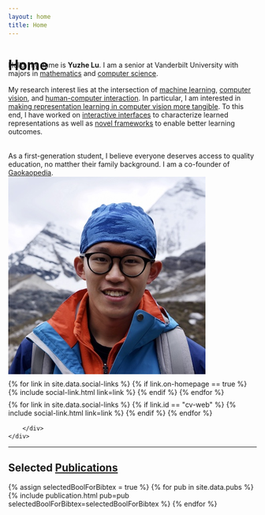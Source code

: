 ```yaml
---
layout: home
title: Home
---
```

<div id ="intro-wrapper" class="l-middle">
	<div id="intro-title-wrapper" style="height: 0.5rem" class="intro-left">
		<h1 id="post-title">Home</h1>
	</div>
	<div class="intro-left">
		<div class="intro-left">
			Hello, my name is <b>Yuzhe Lu</b>. I am a senior at Vanderbilt University with majors in <u>mathematics</u> and <u>computer science</u>. 
			<!-- and minors in <u>data science</u> and <u>medicine, health, and society</u>.  -->
			<!-- I have been privileged do research with amazing faculties here at Vanderbilt: <a href="https://engineering.vanderbilt.edu/bio/yuankai-huo">Dr. Yuankai Huo</a>, <a href="https://engineering.vanderbilt.edu/bio/bennett-landman">Dr. Bennett Landman</a>, <a href="https://matthewberger.github.io/">Dr. Matthew Berger</a>, and <a href="https://skolouri.github.io/">Dr. Soheil Kolouri</a>. -->
		</div>
		<div style="height: 1rem"></div>
		<div class="intro-left">
			My research interest lies at the intersection of <u>machine learning</u>, <u>computer vision</u>, and <u>human-computer interaction</u>. In particular, I am interested in <u>making representation learning in computer vision more tangible</u>. To this end, I have worked on <u>interactive interfaces</u> to characterize learned representations as well as <u>novel frameworks</u> to enable better learning outcomes.
			<!-- I am interested in <b>data visualization</b>, <b>medical image computing</b>, and <b>machine learning</b>. My goal is to develop <u>visually or theoretically interpretable machine intelligence, especially for biomedical applications</u>. This involves utilizing data visualization techniques to understand learned representations and guild model development, and leveraging mathematical lens to build theoretically-grounded frameworks.    -->
		</div>
		<div style="height: 1rem"></div>
		<div style="height: 1rem"></div>
		<div class="intro-left">
			As a first-generation student, I believe everyone deserves access to quality education, no matther their family background. I am a co-founder of <a href="http://mp.weixin.qq.com/mp/homepage?__biz=MzA4OTQ4NDA4MA==&hid=4&sn=75aefeab543f892090c68b70750530f5&scene=18#wechat_redirect">Gaokaopedia</a>. 
		</div>
	</div>
	<div class="intro-right">
		<img id="intro-image" class="intro-right" src="/images/portrait.jpg">
		<div style="height: 0.5rem"></div>
		<div id="intro-image-links" class="intro-right">
			{% for link in site.data.social-links %}
				{% if link.on-homepage == true %}
					{% include social-link.html link=link %}
				{% endif %}
			{% endfor %}
		</div>
		<div style="height: 0.5rem"></div>
		<div id="intro-cv-wrapper" class="intro-right">
			{% for link in site.data.social-links %}
				{% if link.id == "cv-web" %}
					{% include social-link.html link=link %}
				{% endif %}
			{% endfor %}

		</div>
	</div>
</div>



<hr class="l-middle home-hr">

<h2 class="feature-title l-middle">
	<!-- Selected <a href="/cv#publications">Publications</a> -->
	Selected <a href="https://scholar.google.com/citations?hl=en&user=R6bq6u4AAAAJ">Publications</a>
</h2>

<div class="l-middle">
	{% assign selectedBoolForBibtex = true %}
	{% for pub in site.data.pubs %}
		{% include publication.html pub=pub selectedBoolForBibtex=selectedBoolForBibtex %}
	{% endfor %}
</div>